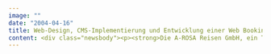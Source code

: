 ```yaml
---
image: ""
date: "2004-04-16"
title: Web-Design, CMS-Implementierung und Entwicklung einer Web Booking Engine&#58; Der Reiseveranstalter A-ROSA Reisen beauftragt SinnerSchrader
content: <div class="newsbody"><p><strong>Die A-ROSA Reisen GmbH, ein Tochterunternehmen der Arkona AG aus Rostock, hat SinnerSchrader mit der Implementierung eines Online-Buchungssystems für A-ROSA.de beauftragt. Die Website richtet sich an Endkunden und Reisebüros.</strong></p><p>Das Projekt ist bereits der zweite Auftrag der A-ROSA Reisen GmbH für SinnerSchrader. Nach dem Verkauf der Flussschiffe und der Markenrechte vom Veranstalter Seetours an die Arkona AG im Dezember 2003 hatte der Internet-Dienstleister zum Relaunch der Marke eine Branding-Website entwickelt und das Corporate Design mediengerecht adaptiert.</p><p>Das Online-Buchungssystem bildet die komplexen Kombinationsmöglichkeiten eines Resort-Urlaubs bei A-ROSA ab. SinnerSchrader wird das Web-Frontend gestalten, die Business Logic entwickeln und über eine XML-Schnittstelle mit dem Hotelbuchungssystem verbinden. Als Content Management System (CMS) kommt RedDot Express zum Einsatz.</p><h3>Über A-ROSA</h3><p>Mit A-ROSA etabliert die Arkona AG ein neues einzigartiges Tourismuskonzept für ganzheitliches Wohlbefinden zu Wasser und auf dem Land. Auf den A-ROSA-Flussschiffen genießen die Passagiere den Luxus der Langsamkeit. Die Gäste der geplanten Resorts erleben Lebensfreude und sinnliche Entspannung - Urlaub als ein Stück Ich-Kultur.</p><p>Bis 2007 wird A-ROSA seinen Gästen auf 10 Flussschiffen und in 10 Resorts mit insgesamt circa 6000 Betten Wohlfühlurlaub bieten. Zu den vier bereits in dieser Saison auf der Donau verkehrenden Schiffen werden jeweils zwei ab 2005 auf der Rhône und ab 2006 auf dem Rhein/Main folgen. Das erste Resort wird im Juni in Bad Saarow als A-ROSA Scharmützelsee eröffnen. Fest geplante Standorte sind weiterhin Travemünde, Kitzbühel (A), Ftan (CH), Bad Griesbach, Sylt, Warnemünde sowie der Schweizer Ferienort Arosa.</p><p><a href="http&#58;//www.a-rosa.de">www.a-rosa.de</a></p><a href="http&#58;//www.a-rosa.de"></a><p><a href="http&#58;//www.a-rosa.de"></a></p><p><a class="news-backlink" href="/de/"><svg class="svg-ico svg-ico--arrow-left"><use xlink&#58;href="#arrow-down"></use></svg>Zurück zur Presse Übersicht</a></p></div>
---
```

